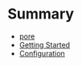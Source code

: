 # Summary

- [pore](./pore.md)
- [Getting Started](./getting_started.md)
- [Configuration](./configuration.md)

